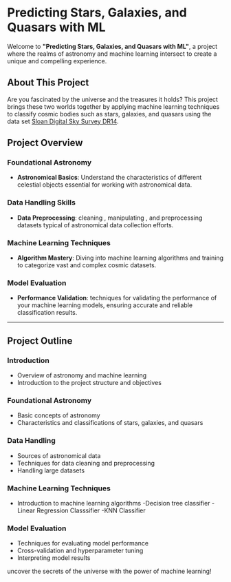 
# Predicting Stars, Galaxies, and Quasars with ML

Welcome to **"Predicting Stars, Galaxies, and Quasars with ML"**, a project where the realms of astronomy and machine learning intersect to create a unique and compelling experience.

## About This Project

Are you fascinated by the universe and the treasures it holds?  This project brings these two worlds together by applying machine learning techniques to classify cosmic bodies such as stars, galaxies, and quasars using the data set [Sloan Digital Sky Survey DR14](https://www.kaggle.com/datasets/lucidlenn/sloan-digital-sky-survey).

## Project Overview

### Foundational Astronomy
- **Astronomical Basics**: Understand the characteristics of different celestial objects essential for working with astronomical data.

### Data Handling Skills
- **Data Preprocessing**:  cleaning , manipulating , and preprocessing datasets typical of astronomical data collection efforts.

### Machine Learning Techniques
- **Algorithm Mastery**: Diving into machine learning algorithms and  training  to categorize vast and complex cosmic datasets.

### Model Evaluation
- **Performance Validation**: techniques for validating the performance of your machine learning models, ensuring accurate and reliable classification results.


---

## Project Outline

### Introduction
- Overview of astronomy and machine learning
- Introduction to the project structure and objectives

### Foundational Astronomy
- Basic concepts of astronomy
- Characteristics and classifications of stars, galaxies, and quasars

### Data Handling
- Sources of astronomical data
- Techniques for data cleaning and preprocessing
- Handling large datasets

### Machine Learning Techniques
- Introduction to machine learning algorithms
-Decision tree classifier
-Linear Regression Classsifier
-KNN Classifier 

### Model Evaluation
- Techniques for evaluating model performance
- Cross-validation and hyperparameter tuning
- Interpreting model results

 uncover the secrets of the universe with the power of machine learning!
